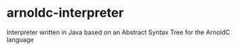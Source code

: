 # arnoldc-interpreter
Interpreter written in Java based on an Abstract Syntax Tree for the ArnoldC language
